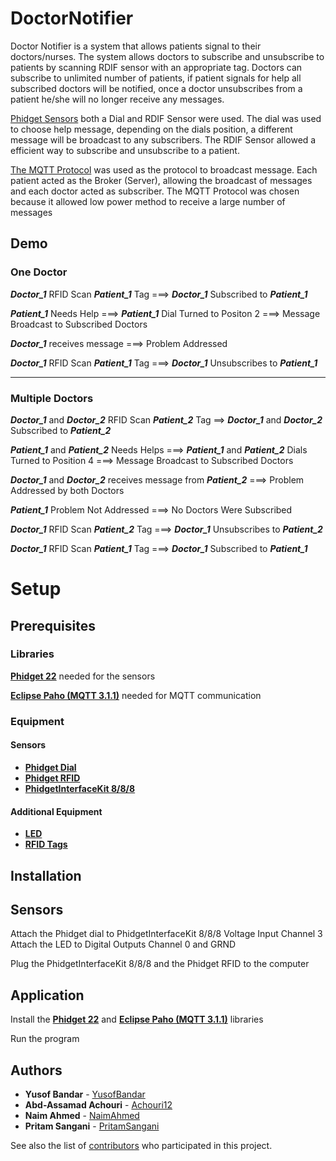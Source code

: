 # DoctorNotifier
Doctor Notifier is a system that allows patients signal to their doctors/nurses. The system allows doctors to subscribe and unsubscribe to patients by scanning RDIF sensor with an appropriate tag. Doctors can subscribe to unlimited number of patients, if patient signals for help all subscribed doctors will be notified, once a doctor unsubscribes from a patient he/she will no longer receive any messages. 

[Phidget Sensors](https://www.phidgets.com/?) both a Dial and RDIF Sensor were used. The dial was used to choose help message, depending on the dials position, a different message will be broadcast to any subscribers. The RDIF Sensor allowed a efficient way to subscribe and unsubscribe to a patient.

[The MQTT Protocol](http://mqtt.org/) was used as the protocol to broadcast message. Each patient acted as the Broker (Server), allowing the broadcast of messages and each doctor acted as subscriber. The MQTT Protocol was chosen because it allowed low power method to receive a large number of messages

## Demo
### One Doctor
***Doctor_1*** RFID Scan ***Patient_1*** Tag ===> ***Doctor_1*** Subscribed to ***Patient_1***

***Patient_1*** Needs Help ===> ***Patient_1*** Dial Turned to Positon 2 ===> Message Broadcast to Subscribed Doctors

***Doctor_1*** receives message ===> Problem Addressed

***Doctor_1*** RFID Scan ***Patient_1*** Tag ===> ***Doctor_1*** Unsubscribes to ***Patient_1***

---

### Multiple Doctors
***Doctor_1*** and ***Doctor_2*** RFID Scan ***Patient_2*** Tag  ⟹ ***Doctor_1*** and ***Doctor_2*** Subscribed to ***Patient_2***

***Patient_1*** and ***Patient_2*** Needs Helps ===> ***Patient_1*** and ***Patient_2*** Dials Turned to Position 4 ===> Message Broadcast to Subscribed Doctors

***Doctor_1*** and ***Doctor_2*** receives message from ***Patient_2*** ===> Problem Addressed by both Doctors

***Patient_1*** Problem Not Addressed ===> No Doctors Were Subscribed

***Doctor_1*** RFID Scan ***Patient_2*** Tag ===> ***Doctor_1*** Unsubscribes to ***Patient_2***

***Doctor_1*** RFID Scan ***Patient_1*** Tag ===> ***Doctor_1*** Subscribed to ***Patient_1***


# Setup

## Prerequisites

### Libraries
[**Phidget 22**](https://www.phidgets.com/docs/Language_-_Java#Libraries) needed for the sensors

[**Eclipse Paho (MQTT 3.1.1)**](https://www.eclipse.org/paho/clients/java/#) needed for MQTT communication

### Equipment

#### Sensors
* [**Phidget Dial**](https://www.phidgets.com/?prodid=44)
* [**Phidget RFID**](https://www.phidgets.com/?prodid=23)
* [**PhidgetInterfaceKit 8/8/8**](https://www.phidgets.com/?tier=3&catid=2&pcid=1&prodid=1021)

#### Additional Equipment
* [**LED**](https://www.phidgets.com/?tier=3&catid=60&pcid=53&prodid=442)
* [**RFID Tags**](https://www.phidgets.com/?tier=1&catid=47&pcid=40)

## Installation

## Sensors
Attach the Phidget dial to PhidgetInterfaceKit 8/8/8 Voltage Input Channel 3
Attach the LED to Digital Outputs Channel 0 and GRND

Plug the PhidgetInterfaceKit 8/8/8 and the Phidget RFID to the computer

## Application
Install the [**Phidget 22**](https://www.phidgets.com/docs/Language_-_Java#Libraries) and [**Eclipse Paho (MQTT 3.1.1)**](https://www.eclipse.org/paho/clients/java/#) libraries

Run the program 


## Authors
* **Yusof Bandar** - [YusofBandar](https://github.com/YusofBandar)
* **Abd-Assamad Achouri** - [Achouri12](https://github.com/Abd-AssamadAchouri)
* **Naim Ahmed** - [NaimAhmed](https://github.com/NaimAhmed)
* **Pritam Sangani** - [PritamSangani](https://github.com/PritamSangani) 

See also the list of [contributors](https://github.com/YusofBandar/DoctorNotifier/graphs/contributors) who participated in this project.
